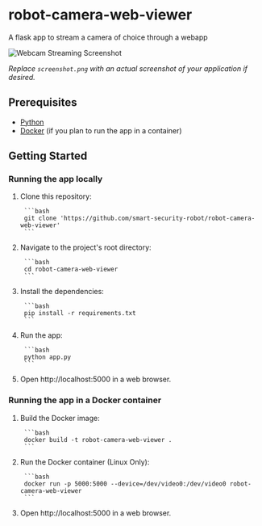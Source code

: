 # robot-camera-web-viewer
A flask app to stream a camera of choice through a webapp

![Webcam Streaming Screenshot](screenshot.png)

_Replace `screenshot.png` with an actual screenshot of your application if desired._

## Prerequisites

- [Python](https://www.python.org/downloads/)
- [Docker](https://www.docker.com/get-started) (if you plan to run the app in a container)

## Getting Started

### Running the app locally

1. Clone this repository:
    
        ```bash
        git clone 'https://github.com/smart-security-robot/robot-camera-web-viewer'
        ```

2. Navigate to the project's root directory:

        ```bash
        cd robot-camera-web-viewer
        ```

3. Install the dependencies:

        ```bash
        pip install -r requirements.txt
        ```

4. Run the app:

        ```bash
        python app.py
        ```

5. Open http://localhost:5000 in a web browser.

### Running the app in a Docker container

1. Build the Docker image:

        ```bash
        docker build -t robot-camera-web-viewer .
        ```

2. Run the Docker container (Linux Only):

        ```bash
        docker run -p 5000:5000 --device=/dev/video0:/dev/video0 robot-camera-web-viewer
        ```

3. Open http://localhost:5000 in a web browser.
            